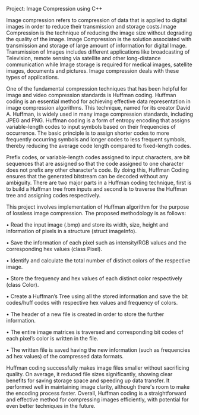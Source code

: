 Project: Image Compression using C++

Image compression refers to compression of data that is applied to digital images in order to reduce their transmission and storage costs.Image Compression is the technique of reducing the image size without degrading the quality of the image. Image Compression is the solution associated with transmission and storage of large amount of information for digital Image. Transmission of Images includes different applications like broadcasting of Television, remote sensing via satellite and other long-distance communication while Image storage is required for medical images, satellite images, documents and pictures. Image compression deals with these types of applications.

One of the fundamental compression techniques that has been helpful for image and video compression standards is Huffman coding. Huffman coding is an essential method for achieving effective data representation in image compression algorithms. This technique, named for its creator David A. Huffman, is widely used in many image compression standards, including JPEG and PNG. Huffman coding is a form of entropy encoding that assigns variable-length codes to input symbols based on their frequencies of occurrence. The basic principle is to assign shorter codes to more frequently occurring symbols and longer codes to less frequent symbols, thereby reducing the average code length compared to fixed-length codes.

Prefix codes, or variable-length codes assigned to input characters, are bit sequences that are assigned so that the code assigned to one character does not prefix any other character's code. By doing this, Huffman Coding ensures that the generated bitstream can be decoded without any ambiguity. There are two major parts in a Huffman coding technique, first is to build a Huffman tree from inputs and second is to traverse the Huffman tree and assigning codes respectively.

This project involves implementation of Huffman algorithm for the purpose of lossless image compression. The proposed methodology is as follows: 

•	Read the input image (.bmp) and store its width, size, height and information of pixels in a structure (struct imageInfo). 

•	Save the information of each pixel such as intensity/RGB values and the corresponding hex values (class Pixel).

•	Identify and calculate the total number of distinct colors of the respective image.

•	Store the frequency and hex values of each distinct color respectively (class Color).

•	Create a Huffman’s Tree using all the stored information and save the bit codes/huff codes with respective hex values and frequency of colors.

•	The header of a new file is created in order to store the further information. 

•	The entire image matrices is traversed and corresponding bit codes of each pixel’s color is written in the file.

•	The written file is saved having the new information (such as frequencies ad hex values) of the compressed data formats.

Huffman coding successfully makes image files smaller without sacrificing quality. On average, it reduced file sizes significantly, showing clear benefits for saving storage space and speeding up data transfer. It performed well in maintaining image clarity, although there's room to make the encoding process faster. Overall, Huffman coding is a straightforward and effective method for compressing images efficiently, with potential for even better techniques in the future.
